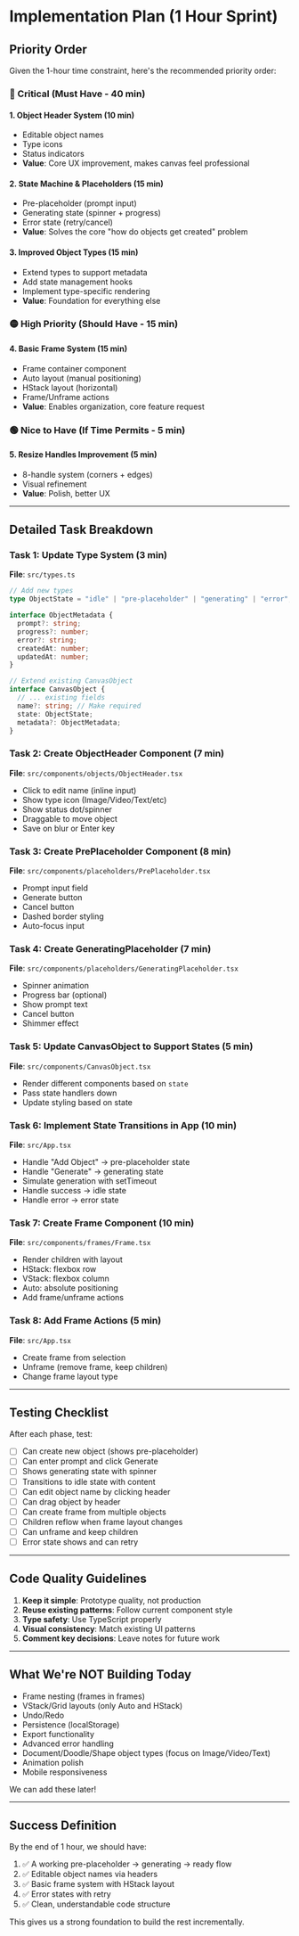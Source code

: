 # Implementation Plan (1 Hour Sprint)

## Priority Order

Given the 1-hour time constraint, here's the recommended priority order:

### 🔴 Critical (Must Have - 40 min)

#### 1. Object Header System (10 min)

- Editable object names
- Type icons
- Status indicators
- **Value**: Core UX improvement, makes canvas feel professional

#### 2. State Machine & Placeholders (15 min)

- Pre-placeholder (prompt input)
- Generating state (spinner + progress)
- Error state (retry/cancel)
- **Value**: Solves the core "how do objects get created" problem

#### 3. Improved Object Types (15 min)

- Extend types to support metadata
- Add state management hooks
- Implement type-specific rendering
- **Value**: Foundation for everything else

### 🟡 High Priority (Should Have - 15 min)

#### 4. Basic Frame System (15 min)

- Frame container component
- Auto layout (manual positioning)
- HStack layout (horizontal)
- Frame/Unframe actions
- **Value**: Enables organization, core feature request

### 🟢 Nice to Have (If Time Permits - 5 min)

#### 5. Resize Handles Improvement (5 min)

- 8-handle system (corners + edges)
- Visual refinement
- **Value**: Polish, better UX

---

## Detailed Task Breakdown

### Task 1: Update Type System (3 min)

**File**: `src/types.ts`

```typescript
// Add new types
type ObjectState = "idle" | "pre-placeholder" | "generating" | "error";

interface ObjectMetadata {
  prompt?: string;
  progress?: number;
  error?: string;
  createdAt: number;
  updatedAt: number;
}

// Extend existing CanvasObject
interface CanvasObject {
  // ... existing fields
  name?: string; // Make required
  state: ObjectState;
  metadata?: ObjectMetadata;
}
```

### Task 2: Create ObjectHeader Component (7 min)

**File**: `src/components/objects/ObjectHeader.tsx`

- Click to edit name (inline input)
- Show type icon (Image/Video/Text/etc)
- Show status dot/spinner
- Draggable to move object
- Save on blur or Enter key

### Task 3: Create PrePlaceholder Component (8 min)

**File**: `src/components/placeholders/PrePlaceholder.tsx`

- Prompt input field
- Generate button
- Cancel button
- Dashed border styling
- Auto-focus input

### Task 4: Create GeneratingPlaceholder (7 min)

**File**: `src/components/placeholders/GeneratingPlaceholder.tsx`

- Spinner animation
- Progress bar (optional)
- Show prompt text
- Cancel button
- Shimmer effect

### Task 5: Update CanvasObject to Support States (5 min)

**File**: `src/components/CanvasObject.tsx`

- Render different components based on `state`
- Pass state handlers down
- Update styling based on state

### Task 6: Implement State Transitions in App (10 min)

**File**: `src/App.tsx`

- Handle "Add Object" → pre-placeholder state
- Handle "Generate" → generating state
- Simulate generation with setTimeout
- Handle success → idle state
- Handle error → error state

### Task 7: Create Frame Component (10 min)

**File**: `src/components/frames/Frame.tsx`

- Render children with layout
- HStack: flexbox row
- VStack: flexbox column
- Auto: absolute positioning
- Add frame/unframe actions

### Task 8: Add Frame Actions (5 min)

**File**: `src/App.tsx`

- Create frame from selection
- Unframe (remove frame, keep children)
- Change frame layout type

---

## Testing Checklist

After each phase, test:

- [ ] Can create new object (shows pre-placeholder)
- [ ] Can enter prompt and click Generate
- [ ] Shows generating state with spinner
- [ ] Transitions to idle state with content
- [ ] Can edit object name by clicking header
- [ ] Can drag object by header
- [ ] Can create frame from multiple objects
- [ ] Children reflow when frame layout changes
- [ ] Can unframe and keep children
- [ ] Error state shows and can retry

---

## Code Quality Guidelines

1. **Keep it simple**: Prototype quality, not production
2. **Reuse existing patterns**: Follow current component style
3. **Type safety**: Use TypeScript properly
4. **Visual consistency**: Match existing UI patterns
5. **Comment key decisions**: Leave notes for future work

---

## What We're NOT Building Today

- Frame nesting (frames in frames)
- VStack/Grid layouts (only Auto and HStack)
- Undo/Redo
- Persistence (localStorage)
- Export functionality
- Advanced error handling
- Document/Doodle/Shape object types (focus on Image/Video/Text)
- Animation polish
- Mobile responsiveness

We can add these later!

---

## Success Definition

By the end of 1 hour, we should have:

1. ✅ A working pre-placeholder → generating → ready flow
2. ✅ Editable object names via headers
3. ✅ Basic frame system with HStack layout
4. ✅ Error states with retry
5. ✅ Clean, understandable code structure

This gives us a strong foundation to build the rest incrementally.
